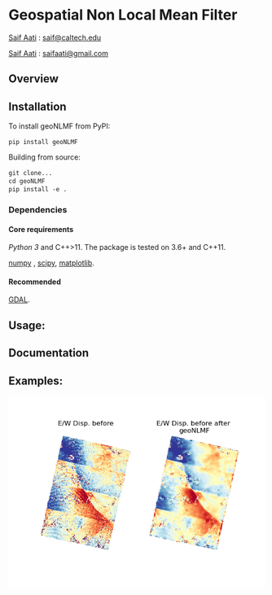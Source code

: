 # Geospatial Non Local Mean Filter

[Saif Aati](mailto:saif@caltech.edu) :  saif@caltech.edu

[Saif Aati](mailto:saifaati@gmail.com) :  saifaati@gmail.com

## Overview

## Installation
To install geoNLMF from PyPI:

    pip install geoNLMF

Building from source:

    git clone...
    cd geoNLMF
    pip install -e .


### Dependencies

#### Core requirements
*Python 3* and C++>11. The package is tested on 3.6+ and C++11. 

[numpy](http://www.scipy.org) , [scipy](http://numpy.org), [matplotlib](http://matplotlib.org).

#### Recommended
[GDAL](http://gdal.org).


## Usage:

## Documentation

## Examples:

![Example1](https://github.com/SaifAati/geoNLMF/blob/main/Test/Data/ResExample1.png)